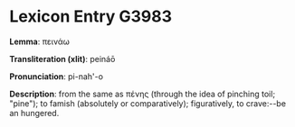 # Lexicon Entry G3983

**Lemma**: πεινάω

**Transliteration (xlit)**: peináō

**Pronunciation**: pi-nah'-o

**Description**:
from the same as πένης (through the idea of pinching toil; "pine"); to famish (absolutely or comparatively); figuratively, to crave:--be an hungered.
